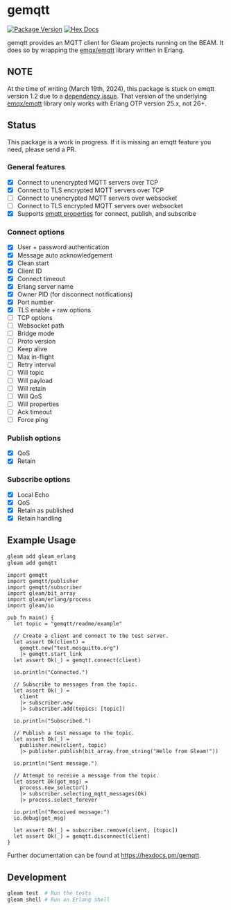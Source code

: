 # gemqtt

[![Package Version](https://img.shields.io/hexpm/v/gemqtt)](https://hex.pm/packages/gemqtt)
[![Hex Docs](https://img.shields.io/badge/hex-docs-ffaff3)](https://hexdocs.pm/gemqtt/)

gemqtt provides an MQTT client for Gleam projects running on the BEAM.  It does
so by wrapping the [emqx/emqtt] library written in Erlang.

## NOTE

At the time of writing (March 19th, 2024), this package is stuck on emqtt
version 1.2 due to a [dependency
issue](https://github.com/jhillyerd/gemqtt/issues/21). That version of the
underlying [emqx/emqtt] library only works with Erlang OTP version 25.x, not
26+.

## Status

This package is a work in progress. If it is missing an emqtt feature you need,
please send a PR.

### General features

- [x] Connect to unencrypted MQTT servers over TCP
- [x] Connect to TLS encrypted MQTT servers over TCP
- [ ] Connect to unencrypted MQTT servers over websocket
- [ ] Connect to TLS encrypted MQTT servers over websocket
- [x] Supports [emqtt properties] for connect, publish, and subscribe

### Connect options

- [x] User + password authentication
- [x] Message auto acknowledgement
- [x] Clean start
- [x] Client ID
- [x] Connect timeout
- [x] Erlang server name
- [x] Owner PID (for disconnect notifications)
- [x] Port number
- [x] TLS enable + raw options
- [ ] TCP options
- [ ] Websocket path
- [ ] Bridge mode
- [ ] Proto version
- [ ] Keep alive
- [ ] Max in-flight
- [ ] Retry interval
- [ ] Will topic
- [ ] Will payload
- [ ] Will retain
- [ ] Will QoS
- [ ] Will properties
- [ ] Ack timeout
- [ ] Force ping

### Publish options

- [x] QoS
- [x] Retain

### Subscribe options

- [x] Local Echo
- [x] QoS
- [x] Retain as published
- [x] Retain handling

## Example Usage

```sh
gleam add gleam_erlang
gleam add gemqtt
```
```gleam
import gemqtt
import gemqtt/publisher
import gemqtt/subscriber
import gleam/bit_array
import gleam/erlang/process
import gleam/io

pub fn main() {
  let topic = "gemqtt/readme/example"

  // Create a client and connect to the test server.
  let assert Ok(client) =
    gemqtt.new("test.mosquitto.org")
    |> gemqtt.start_link
  let assert Ok(_) = gemqtt.connect(client)

  io.println("Connected.")

  // Subscribe to messages from the topic.
  let assert Ok(_) =
    client
    |> subscriber.new
    |> subscriber.add(topics: [topic])

  io.println("Subscribed.")

  // Publish a test message to the topic.
  let assert Ok(_) =
    publisher.new(client, topic)
    |> publisher.publish(bit_array.from_string("Hello from Gleam!"))

  io.println("Sent message.")

  // Attempt to receive a message from the topic.
  let assert Ok(got_msg) =
    process.new_selector()
    |> subscriber.selecting_mqtt_messages(Ok)
    |> process.select_forever

  io.println("Received message:")
  io.debug(got_msg)

  let assert Ok(_) = subscriber.remove(client, [topic])
  let assert Ok(_) = gemqtt.disconnect(client)
}
```

Further documentation can be found at <https://hexdocs.pm/gemqtt>.

## Development

```sh
gleam test  # Run the tests
gleam shell # Run an Erlang shell
```


[emqx/emqtt]:       https://github.com/emqx/emqtt
[emqtt properties]: https://github.com/emqx/emqtt?tab=readme-ov-file#properties
